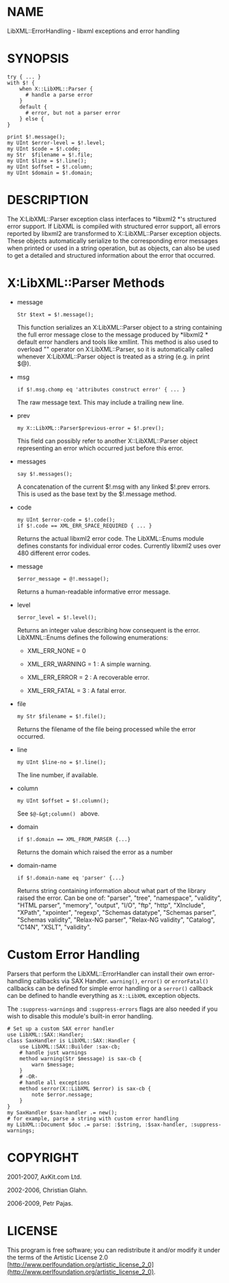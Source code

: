 NAME
====

LibXML::ErrorHandling - libxml exceptions and error handling

SYNOPSIS
========

    try { ... }
    with $! {
        when X::LibXML::Parser {
          # handle a parse error
        }
        default {
          # error, but not a parser error
        } else {
    }

    print $!.message();
    my UInt $error-level = $!.level;
    my UInt $code = $!.code;
    my Str  $filename = $!.file;
    my UInt $line = $!.line();
    my UInt $offset = $!.column;
    my UInt $domain = $!.domain;

DESCRIPTION
===========

The X:LibXML::Parser exception class interfaces to *libxml2 *'s structured error support. If LibXML is compiled with structured error support, all errors reported by libxml2 are transformed to X::LibXML::Parser exception objects. These objects automatically serialize to the corresponding error messages when printed or used in a string operation, but as objects, can also be used to get a detailed and structured information about the error that occurred.

X:LibXML::Parser Methods
========================

  * message

        Str $text = $!.message();

    This function serializes an X:LibXML::Parser object to a string containing the full error message close to the message produced by *libxml2 * default error handlers and tools like xmllint. This method is also used to overload "" operator on X:LibXML::Parser, so it is automatically called whenever X:LibXML::Parser object is treated as a string (e.g. in print $@). 

  * msg

        if $!.msg.chomp eq 'attributes construct error' { ... }

    The raw message text. This may include a trailing new line.

  * prev

        my X::LibXML::Parser$previous-error = $!.prev();

    This field can possibly refer to another X::LibXML::Parser object representing an error which occurred just before this error.

  * messages

        say $!.messages();

    A concatenation of the current $!.msg with any linked $!.prev errors. This is used as the base text by the $!.message method.

  * code

        my UInt $error-code = $!.code();
        if $!.code == XML_ERR_SPACE_REQUIRED { ... }

    Returns the actual libxml2 error code. The LibXML::Enums module defines constants for individual error codes. Currently libxml2 uses over 480 different error codes. 

  * message

        $error_message = @!.message();

    Returns a human-readable informative error message.

  * level

        $error_level = $!.level();

    Returns an integer value describing how consequent is the error. LibXMNL::Enums defines the following enumerations: 

      * XML_ERR_NONE = 0

      * XML_ERR_WARNING = 1 : A simple warning.

      * XML_ERR_ERROR = 2 : A recoverable error.

      * XML_ERR_FATAL = 3 : A fatal error.

  * file

        my Str $filename = $!.file();

    Returns the filename of the file being processed while the error occurred. 

  * line

        my UInt $line-no = $!.line();

    The line number, if available.

  * column

        my UInt $offset = $!.column();

    See `$@-&gt;column() ` above. 

  * domain

        if $!.domain == XML_FROM_PARSER {...}

    Returns the domain which raised the error as a number

  * domain-name

        if $!.domain-name eq 'parser' {...}

    Returns string containing information about what part of the library raised the error. Can be one of: "parser", "tree", "namespace", "validity", "HTML parser", "memory", "output", "I/O", "ftp", "http", "XInclude", "XPath", "xpointer", "regexp", "Schemas datatype", "Schemas parser", "Schemas validity", "Relax-NG parser", "Relax-NG validity", "Catalog", "C14N", "XSLT", "validity".

Custom Error Handling
=====================

Parsers that perform the LibXML::ErrorHandler can install their own error-handling callbacks via SAX Handler. `warning()`, `error()` or `errorFatal()` callbacks can be defined for simple error handling or a `serror()` callback can be defined to handle everything as `X::LibXML` exception objects.

The `:suppress-warnings` and `:suppress-errors` flags are also needed if you wish to disable this module's built-in error handling.

    # Set up a custom SAX error handler
    use LibXML::SAX::Handler;
    class SaxHandler is LibXML::SAX::Handler {
        use LibXML::SAX::Builder :sax-cb;
        # handle just warnings
        method warning(Str $message) is sax-cb {
            warn $message;
        }
        # -OR-
        # handle all exceptions
        method serror(X::LibXML $error) is sax-cb {
            note $error.nessage;
        }
    }
    my SaxHandler $sax-handler .= new();
    # for example, parse a string with custom error handling
    my LibXML::Document $doc .= parse: :$string, :$sax-handler, :suppress-warnings;

COPYRIGHT
=========

2001-2007, AxKit.com Ltd.

2002-2006, Christian Glahn.

2006-2009, Petr Pajas.

LICENSE
=======

This program is free software; you can redistribute it and/or modify it under the terms of the Artistic License 2.0 [http://www.perlfoundation.org/artistic_license_2_0](http://www.perlfoundation.org/artistic_license_2_0).

